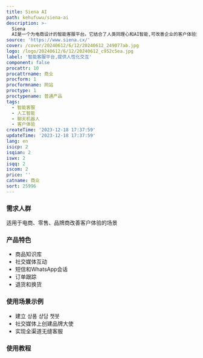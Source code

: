 ```yaml
---
title: Siena AI
path: kehufuwu/siena-ai
description: >-
  Siena
  AI是一个为电商设计的智能客服平台。它结合了人类同理心和AI智能,可改善企业的客户体验运营。主要功能包括商品知识库、社交媒体互动、短信和WhatsApp会话、订单跟踪、退货和换货等。可与多种电商系统集成,大幅提升客服响应速度和解决问题效率。
source: 'https://www.siena.cx/'
cover: /cover/20240612/6/12/20240612_249077ab.jpg
logo: /logo/20240612/6/12/20240612_c952c5ea.jpg
label: '智能客服平台,提供人性化交互'
component: false
procattr: 10
procattrname: 商业
procform: 1
procformname: 网站
proctype: 1
proctypename: 普通产品
tags:
  - 智能客服
  - 人工智能
  - 聊天机器人
  - 客户体验
createTime: '2023-12-18 17:37:59'
updateTime: '2023-12-18 17:37:59'
lang: en
isicp: 2
isqian: 2
iswx: 2
isqq: 2
iscom: 2
price: ''
catname: 商业
sort: 25996
---
```




### 需求人群
适用于电商、零售、品牌商改善客户体验的场景

### 产品特色
- 商品知识库
- 社交媒体互动
- 短信和WhatsApp会话
- 订单跟踪
- 退货和换货

### 使用场景示例
- 建立 상품 상담 챗봇
- 社交媒体上创建品牌大使
- 实现全渠道无缝客服

### 使用教程


  
